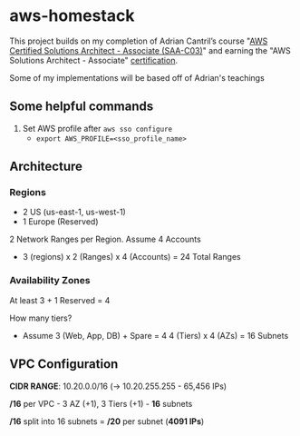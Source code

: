 # aws-homestack
This project builds on my completion of Adrian Cantril’s course "[AWS Certified Solutions Architect - Associate (SAA-C03)](https://learn.cantrill.io/p/aws-certified-solutions-architect-associate-saa-c03)" and earning the "AWS Solutions Architect - Associate" [certification](https://www.credly.com/badges/d7865611-1094-4126-9cb7-957e04841e72/public_url).

Some of my implementations will be based off of Adrian's teachings

## Some helpful commands
1. Set AWS profile after `aws sso configure`
   - `export AWS_PROFILE=<sso_profile_name>`

## Architecture

### Regions
- 2 US (us-east-1, us-west-1)
- 1 Europe (Reserved)

2 Network Ranges per Region. Assume 4 Accounts
- 3 (regions) x 2 (Ranges) x 4 (Accounts) = 24 Total Ranges

### Availability Zones
At least 3 + 1 Reserved = 4

How many tiers?
- Assume 3 (Web, App, DB) + Spare = 4
4 (Tiers) x 4 (AZs) = 16 Subnets

## VPC Configuration
**CIDR RANGE**: 10.20.0.0/16 (-> 10.20.255.255 - 65,456 IPs)

**/16** per VPC - 3 AZ (+1), 3 Tiers (+1) - **16** subnets

**/16** split into 16 subnets = **/20** per subnet (**4091 IPs**)


